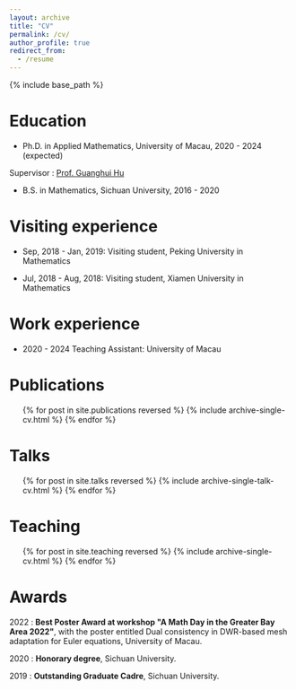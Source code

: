 ```yaml
---
layout: archive
title: "CV"
permalink: /cv/
author_profile: true
redirect_from:
  - /resume
---
```


{% include base_path %}

Education
======
* Ph.D. in Applied Mathematics, University of Macau, 2020 - 2024 (expected)

Supervisor : [Prof. Guanghui Hu](https://ghhu.github.io)

* B.S. in Mathematics, Sichuan University, 2016 - 2020

Visiting experience
======
* Sep, 2018 - Jan, 2019: Visiting student, Peking University in Mathematics

* Jul, 2018 - Aug, 2018: Visiting student, Xiamen University in Mathematics

Work experience
======
* 2020 - 2024 Teaching Assistant: University of Macau

Publications
======
  <ul>{% for post in site.publications reversed %}
    {% include archive-single-cv.html %}
  {% endfor %}</ul>
  
Talks
======
  <ul>{% for post in site.talks reversed %}
    {% include archive-single-talk-cv.html  %}
  {% endfor %}</ul>
  
Teaching
======
  <ul>{% for post in site.teaching reversed %}
    {% include archive-single-cv.html %}
  {% endfor %}</ul>
  
Awards
======
2022 : **Best Poster Award at workshop "A Math Day in the Greater Bay Area 2022"**, with the poster entitled Dual consistency in DWR-based mesh adaptation for Euler equations, University of Macau.

2020 : **Honorary degree**, Sichuan University.

2019 : **Outstanding Graduate Cadre**, Sichuan University. 

